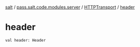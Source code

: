 [salt](../../index.md) / [pass.salt.code.modules.server](../index.md) / [HTTPTransport](index.md) / [header](./header.md)

# header

`val header: Header`